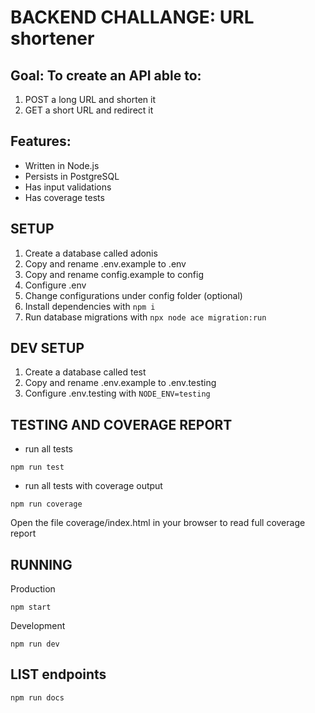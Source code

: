 # BACKEND CHALLANGE: URL shortener
## Goal: To create an API able to:
1. POST a long URL and shorten it
2. GET a short URL and redirect it

## Features:
* Written in Node.js
* Persists in PostgreSQL
* Has input validations
* Has coverage tests

## SETUP
1. Create a database called adonis
2. Copy and rename .env.example to .env
3. Copy and rename config.example to config
4. Configure .env
5. Change configurations under config folder (optional)
6. Install dependencies with `npm i`
7. Run database migrations with `npx node ace migration:run`

## DEV SETUP
1. Create a database called test
2. Copy and rename .env.example to .env.testing
3. Configure .env.testing with `NODE_ENV=testing`

## TESTING AND COVERAGE REPORT
* run all tests
```
npm run test
```
* run all tests with coverage output
```
npm run coverage
```
Open the file coverage/index.html in your browser to read full coverage report

## RUNNING
Production
```
npm start
````
Development
```
npm run dev
````

## LIST endpoints
```
npm run docs
```